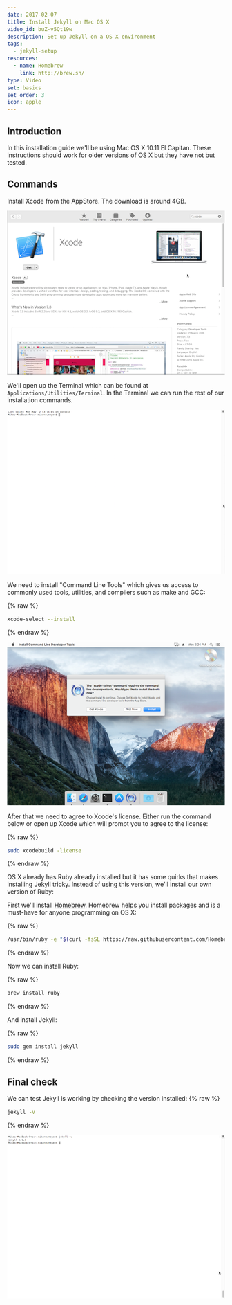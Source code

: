 ```yaml
---
date: 2017-02-07
title: Install Jekyll on Mac OS X
video_id: buZ-v5Qt19w
description: Set up Jekyll on a OS X environment
tags:
  - jekyll-setup
resources:
  - name: Homebrew
    link: http://brew.sh/
type: Video
set: basics
set_order: 3
icon: apple
---
```

## Introduction

In this installation guide we'll be using Mac OS X 10.11 El Capitan. These instructions should work for older versions of OS X but they have not but tested.

## Commands

Install Xcode from the AppStore. The download is around 4GB.

![Xcode](/images/tutorials/mac-install/xcode.png)

We'll open up the Terminal which can be found at `Applications/Utilities/Terminal`. In the Terminal we can run the rest of our installation commands.

![Terminal](/images/tutorials/mac-install/terminal.png)

We need to install "Command Line Tools" which gives us access to commonly used tools, utilities, and compilers such as make and GCC:

{% raw %}
~~~bash
xcode-select --install
~~~
{% endraw %}

![Command Line Tools](/images/tutorials/mac-install/xcode-select.png)

After that we need to agree to Xcode's license. Either run the command below or open up Xcode which will prompt you to agree to the license:

{% raw %}
~~~bash
sudo xcodebuild -license
~~~
{% endraw %}

OS X already has Ruby already installed but it has some quirks that makes installing Jekyll tricky. Instead of using this version, we'll install our own version of Ruby:

First we'll install [Homebrew](http://brew.sh/). Homebrew helps you install packages and is a must-have for anyone programming on OS X:

{% raw %}
~~~bash
/usr/bin/ruby -e "$(curl -fsSL https://raw.githubusercontent.com/Homebrew/install/master/install)"
~~~
{% endraw %}

Now we can install Ruby:

{% raw %}
~~~bash
brew install ruby
~~~
{% endraw %}

And install Jekyll:

{% raw %}
~~~bash
sudo gem install jekyll
~~~
{% endraw %}

## Final check

We can test Jekyll is working by checking the version installed:
{% raw %}
~~~bash
jekyll -v
~~~
{% endraw %}

![Version](/images/tutorials/mac-install/version.png)
